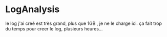 # LogAnalysis
le log j'ai creé est très grand, plus que 1GB , je ne le charge ici.
ça fait trop du temps pour creer le log, plusieurs heures...
